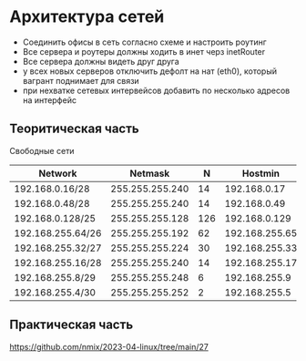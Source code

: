 # Архитектура сетей

* Соединить офисы в сеть согласно схеме и настроить роутинг
* Все сервера и роутеры должны ходить в инет черз inetRouter
* Все сервера должны видеть друг друга
* у всех новых серверов отключить дефолт на нат (eth0), который вагрант поднимает для связи
* при нехватке сетевых интервейсов добавить по несколько адресов на интерфейс

## Теоритическая часть

Свободные сети

Network | Netmask | N | Hostmin | Hostmax | Broadcast
---|---|---|---|---|---
192.168.0.16/28 | 255.255.255.240 | 14 | 192.168.0.17 | 192.168.0.30 | 192.168.0.31
192.168.0.48/28 | 255.255.255.240 | 14 | 192.168.0.49 | 192.168.0.62 | 192.168.0.63
192.168.0.128/25 | 	255.255.255.128 | 126 | 192.168.0.129 | 192.168.0.254 | 192.168.0.255
192.168.255.64/26 | 255.255.255.192 | 62 | 	192.168.255.65 | 192.168.255.126 | 	192.168.255.127
192.168.255.32/27 | 255.255.255.224 | 30 | 192.168.255.33 | 192.168.255.62 | 192.168.255.63
192.168.255.16/28 | 255.255.255.240 | 14 | 192.168.255.17 | 192.168.255.30 | 192.168.255.31
192.168.255.8/29 | 255.255.255.248 | 6 | 192.168.255.9 | 192.168.255.14 | 192.168.255.15
192.168.255.4/30 | 255.255.255.252 | 2 | 192.168.255.5 | 192.168.255.6 | 192.168.255.7

## Практическая часть

https://github.com/nmix/2023-04-linux/tree/main/27

